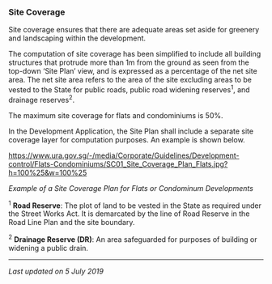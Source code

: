 ### Site Coverage

Site coverage ensures that there are adequate areas set aside for
greenery and landscaping within the development.

The computation of site coverage has been simplified to include all
building structures that protrude more than 1m from the ground as seen
from the top-down ‘Site Plan’ view, and is expressed as a percentage of
the net site area. The net site area refers to the area of the site
excluding areas to be vested to the State for public roads, public road
widening reserves<sup>1</sup>, and drainage reserves<sup>2</sup>.

The maximum site coverage for flats and condominiums is 50%.

In the Development Application, the Site Plan shall include a separate
site coverage layer for computation purposes. An example is shown below.

<https://www.ura.gov.sg/-/media/Corporate/Guidelines/Development-control/Flats-Condominiums/SC01_Site_Coverage_Plan_Flats.jpg?h=100%25&w=100%25>

*Example of a Site Coverage Plan for Flats or Condominum Developments*

<sup>1</sup> **Road Reserve**: The plot of land to be vested in the
State as required under the Street Works Act. It is demarcated by the
line of Road Reserve in the Road Line Plan and the site boundary.

<sup>2</sup> **Drainage Reserve (DR)**: An area safeguarded for purposes
of building or widening a public drain.

------------------------------------------------------------------------

*Last updated on 5 July 2019*
